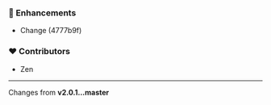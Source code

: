 

### 🚀 Enhancements

  - Change (4777b9f)


### ❤️  Contributors

- Zen

----

Changes from **v2.0.1...master**


